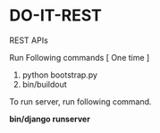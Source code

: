 DO-IT-REST
==========

REST APIs 

Run Following commands [ One time ]

1. python bootstrap.py
2. bin/buildout


To run server, run following command.

**bin/django runserver**
